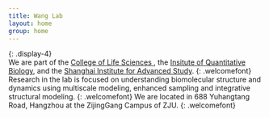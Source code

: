```yaml
---
title: Wang Lab 
layout: home
group: home
---
```



{: .display-4}
<br>
We are part of the [College of Life Sciences ](http://www.cls.en.zju.edu.cn/), the [Insitute of Quantitative Biology](http://www.cls.en.zju.edu.cn/), and the [ Shanghai Institute for Advanced Study](http://www.cls.en.zju.edu.cn/). 
{: .welcomefont}
Research in the lab is focused on understanding biomolecular structure and dynamics using multiscale modeling, enhanced sampling and integrative structural modeling.
{: .welcomefont}
We are located in 688 Yuhangtang Road, Hangzhou at the ZijingGang Campus of ZJU.
{: .welcomefont}
